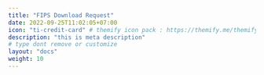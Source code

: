 ```yaml
---
title: "FIPS Download Request"
date: 2022-09-25T11:02:05+07:00
icon: "ti-credit-card" # themify icon pack : https://themify.me/themify-icons
description: "this is meta description"
# type dont remove or customize
layout: "docs"
weight: 10
---
```


<style>

blockquote{display:none !importatnt;}
</style>

<script charset="utf-8" type="text/javascript" src="https://js.hsforms.net/forms/v2.js?pre=1"></script>

<script>
  hbspt.forms.create({
    region: "na1",
    portalId: "7637559",
    formId: "f43c27f5-3c6c-4c7f-a5a2-9122ae768b22"
  });	
</script>

